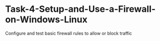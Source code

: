 # Task-4-Setup-and-Use-a-Firewall-on-Windows-Linux
Configure and test basic firewall rules to allow or block traffic
